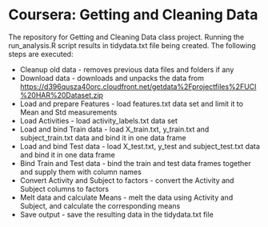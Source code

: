 # Coursera: Getting and Cleaning Data

The repository for Getting and Cleaning Data class project. Running the run_analysis.R script results in tidydata.txt file being created. The following steps are executed:
* Cleanup old data - removes previous data files and folders if any
* Download data - downloads and unpacks the data from https://d396qusza40orc.cloudfront.net/getdata%2Fprojectfiles%2FUCI%20HAR%20Dataset.zip
* Load and prepare Features - load features.txt data set and limit it to Mean and Std measurements
* Load Activities - load activity_labels.txt data set
* Load and bind Train data - load X_train.txt, y_train.txt and subject_train.txt data and bind it in one data frame
* Load and bind Test data - load X_test.txt, y_test and subject_test.txt data and bind it in one data frame
* Bind Train and Test data - bind the train and test data frames together and supply them with column names
* Convert Activity and Subject to factors - convert the Activity and Subject columns to factors
* Melt data and calculate Means - melt the data using Activity and Subject, and calculate the corresponding means
* Save output - save the resulting data in the tidydata.txt file
